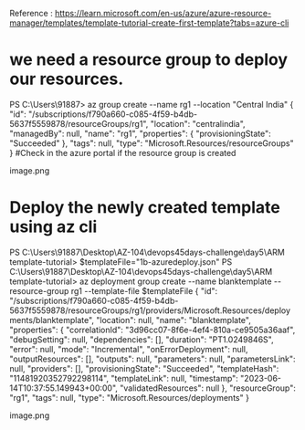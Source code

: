 Reference : 
https://learn.microsoft.com/en-us/azure/azure-resource-manager/templates/template-tutorial-create-first-template?tabs=azure-cli

# we need a resource group to deploy our resources.
PS C:\Users\91887> az group create --name rg1 --location "Central India"
{
  "id": "/subscriptions/f790a660-c085-4f59-b4db-5637f5559878/resourceGroups/rg1",
  "location": "centralindia",
  "managedBy": null,
  "name": "rg1",
  "properties": {
    "provisioningState": "Succeeded"
  },
  "tags": null,
  "type": "Microsoft.Resources/resourceGroups"
}
#Check in the azure portal if the resource group is created

image.png

# Deploy the newly created template using az cli
PS C:\Users\91887\Desktop\AZ-104\devops45days-challenge\day5\ARM template-tutorial> $templateFile="1b-azuredeploy.json"
PS C:\Users\91887\Desktop\AZ-104\devops45days-challenge\day5\ARM template-tutorial> az deployment group create --name blanktemplate --resource-group rg1 --template-file $templateFile
{
  "id": "/subscriptions/f790a660-c085-4f59-b4db-5637f5559878/resourceGroups/rg1/providers/Microsoft.Resources/deployments/blanktemplate",
  "location": null,
  "name": "blanktemplate",
  "properties": {
    "correlationId": "3d96cc07-8f6e-4ef4-810a-ce9505a36aaf",
    "debugSetting": null,
    "dependencies": [],
    "duration": "PT1.0249846S",
    "error": null,
    "mode": "Incremental",
    "onErrorDeployment": null,
    "outputResources": [],
    "outputs": null,
    "parameters": null,
    "parametersLink": null,
    "providers": [],
    "provisioningState": "Succeeded",
    "templateHash": "11481920352792298114",
    "templateLink": null,
    "timestamp": "2023-06-14T10:37:55.149943+00:00",
    "validatedResources": null
  },
  "resourceGroup": "rg1",
  "tags": null,
  "type": "Microsoft.Resources/deployments"
}

image.png

